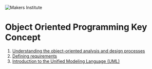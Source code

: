 ![Makers Institute](https://makersinstitute.id/img/logo-makersinstitute.png)

# Object Oriented Programming Key Concept

1. [Understanding the object-oriented analysis and design processes](https://www.dropbox.com/s/8o4oxq9bgqtjua3/1%20Understanding%20the%20object-oriented%20analysis%20and%20design%20processes.mp4?dl=0)
2. [Defining requirements](https://www.dropbox.com/s/26eyfiekf40eqb9/2%20Defining%20requirements.mp4?dl=0)
3. [Introduction to the Unified Modeling Language (UML)](https://www.dropbox.com/s/kw08e4y9b57exta/3%20Introduction%20to%20the%20Unified%20Modeling%20Language%20%28UML%29.mp4?dl=0)
